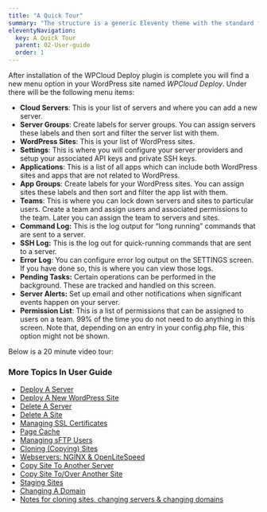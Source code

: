 ```yaml
---
title: "A Quick Tour"
summary: "The structure is a generic Eleventy theme with the standard folder and file names."
eleventyNavigation:
  key: A Quick Tour
  parent: 02-User-guide
  order: 1
---
```

After installation of the WPCloud Deploy plugin is complete you will find a new menu option in your WordPress site named _WPCloud Deploy_. Under there will be the following menu items:

*  **Cloud Servers**: This is your list of servers and where you can add a new server.
*  **Server Groups**: Create labels for server groups. You can assign servers these labels and then sort and filter the server list with them.
*  **WordPress Sites**: This is your list of WordPress sites.
*  **Settings**: This is where you will configure your server providers and setup your associated API keys and private SSH keys.
*  **Applications**: This is a list of all apps which can include both WordPress sites and apps that are not related to WordPress.
*  **App Groups**: Create labels for your WordPress sites. You can assign sites these labels and then sort and filter the app list with them.
*  **Teams**: This is where you can lock down servers and sites to particular users. Create a team and assign users and associated permissions to the team. Later you can assign the team to servers and sites.
*  **Command Log:** This is the log output for “long running” commands that are sent to a server.
*  **SSH Log:** This is the log out for quick-running commands that are sent to a server.
*  **Error Log**: You can configure error log output on the SETTINGS screen. If you have done so, this is where you can view those logs.
*  **Pending Tasks:** Certain operations can be performed in the background. These are tracked and handled on this screen.
*  **Server Alerts:** Set up email and other notifications when significant events happen on your server.
*  **Permission List**: This is a list of permissions that can be assigned to users on a team. 99% of the time you do not need to do anything in this screen. Note that, depending on an entry in your config.php file, this option might not be shown.

Below is a 20 minute video tour:

### More Topics In User Guide

*  [Deploy A Server](https://web.archive.org/web/20240529141825/https://wpclouddeploy.com/documentation/wpcloud-deploy-user-guide/deploy-a-server/)
*  [Deploy A New WordPress Site](https://web.archive.org/web/20240529141825/https://wpclouddeploy.com/documentation/wpcloud-deploy-user-guide/add-a-new-wordpress-site/)
*  [Delete A Server](https://web.archive.org/web/20240529141825/https://wpclouddeploy.com/documentation/wpcloud-deploy-user-guide/delete-a-server/)
*  [Delete A Site](https://web.archive.org/web/20240529141825/https://wpclouddeploy.com/documentation/wpcloud-deploy-user-guide/delete-a-site/)
*  [Managing SSL Certificates](https://web.archive.org/web/20240529141825/https://wpclouddeploy.com/documentation/wpcloud-deploy-user-guide/enable-or-disable-ssl/)
*  [Page Cache](https://web.archive.org/web/20240529141825/https://wpclouddeploy.com/documentation/wpcloud-deploy-user-guide/page-cache/)
*  [Managing sFTP Users](https://web.archive.org/web/20240529141825/https://wpclouddeploy.com/documentation/wpcloud-deploy-user-guide/managing-sftp-users/)
*  [Cloning (Copying) Sites](https://web.archive.org/web/20240529141825/https://wpclouddeploy.com/documentation/wpcloud-deploy-user-guide/cloning-sites/)
*  [Webservers: NGINX & OpenLiteSpeed](https://web.archive.org/web/20240529141825/https://wpclouddeploy.com/documentation/wpcloud-deploy-user-guide/webservers-nginx-openlitespeed/)
*  [Copy Site To Another Server](https://web.archive.org/web/20240529141825/https://wpclouddeploy.com/documentation/wpcloud-deploy-user-guide/copy-site-to-another-server/)
*  [Copy Site To/Over Another Site](https://web.archive.org/web/20240529141825/https://wpclouddeploy.com/documentation/wpcloud-deploy-user-guide/copy-site-to-over-another-site/)
*  [Staging Sites](https://web.archive.org/web/20240529141825/https://wpclouddeploy.com/documentation/wpcloud-deploy-user-guide/staging-sites/)
*  [Changing A Domain](https://web.archive.org/web/20240529141825/https://wpclouddeploy.com/documentation/wpcloud-deploy-user-guide/changing-a-domain/)
*  [Notes for cloning sites, changing servers & changing domains](https://web.archive.org/web/20240529141825/https://wpclouddeploy.com/documentation/wpcloud-deploy-user-guide/considerations-and-gotchas-when-cloning-sites-changing-servers-and-or-changing-domains/)
